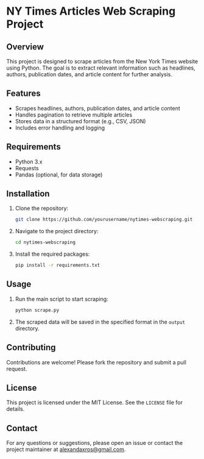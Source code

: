 # NY Times Articles Web Scraping Project

## Overview
This project is designed to scrape articles from the New York Times website using Python. The goal is to extract relevant information such as headlines, authors, publication dates, and article content for further analysis.

## Features
- Scrapes headlines, authors, publication dates, and article content
- Handles pagination to retrieve multiple articles
- Stores data in a structured format (e.g., CSV, JSON)
- Includes error handling and logging

## Requirements
- Python 3.x
- Requests
- Pandas (optional, for data storage)

## Installation
1. Clone the repository:
    ```bash
    git clone https://github.com/yourusername/nytimes-webscraping.git
    ```
2. Navigate to the project directory:
    ```bash
    cd nytimes-webscraping
    ```
3. Install the required packages:
    ```bash
    pip install -r requirements.txt
    ```

## Usage
1. Run the main script to start scraping:
    ```bash
    python scrape.py
    ```
2. The scraped data will be saved in the specified format in the `output` directory.

## Contributing
Contributions are welcome! Please fork the repository and submit a pull request.

## License
This project is licensed under the MIT License. See the `LICENSE` file for details.

## Contact
For any questions or suggestions, please open an issue or contact the project maintainer at alexandaxros@gmail.com.
